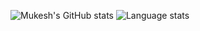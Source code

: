 
![Mukesh's GitHub stats](https://github-readme-stats.vercel.app/api?username=mukeshpilaniya&show_icons=true&theme=radical&line_height=28)
![Language stats](https://github-readme-stats.vercel.app/api/top-langs/?username=mukeshpilaniya&layout=compact&show_icons=true&theme=radical&line_height=15&langs_count=25&hide=python)
